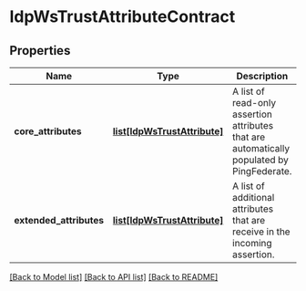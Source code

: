 # IdpWsTrustAttributeContract

## Properties
Name | Type | Description | Notes
------------ | ------------- | ------------- | -------------
**core_attributes** | [**list[IdpWsTrustAttribute]**](IdpWsTrustAttribute.md) | A list of read-only assertion attributes that are automatically populated by PingFederate. | [optional] 
**extended_attributes** | [**list[IdpWsTrustAttribute]**](IdpWsTrustAttribute.md) | A list of additional attributes that are receive in the incoming assertion. | [optional] 

[[Back to Model list]](../README.md#documentation-for-models) [[Back to API list]](../README.md#documentation-for-api-endpoints) [[Back to README]](../README.md)


